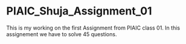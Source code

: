 # PIAIC_Shuja_Assignment_01
This is my working on the first Assignment from PIAIC class 01.
In this assignement we have to solve 45 questions.
